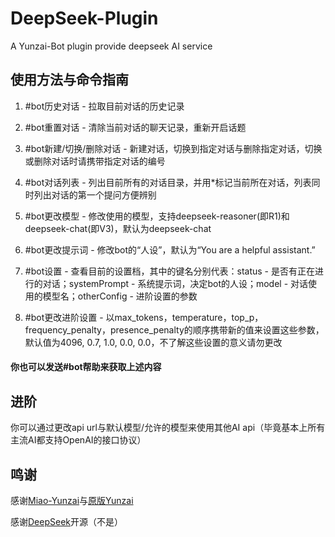 # DeepSeek-Plugin
A Yunzai-Bot plugin provide deepseek AI service

## 使用方法与命令指南
1. #bot历史对话 - 拉取目前对话的历史记录

2. #bot重置对话 - 清除当前对话的聊天记录，重新开启话题

3. #bot新建/切换/删除对话 - 新建对话，切换到指定对话与删除指定对话，切换或删除对话时请携带指定对话的编号

4. #bot对话列表 - 列出目前所有的对话目录，并用*标记当前所在对话，列表同时列出对话的第一个提问方便辨别

5. #bot更改模型 - 修改使用的模型，支持deepseek-reasoner(即R1)和deepseek-chat(即V3)，默认为deepseek-chat

6. #bot更改提示词 - 修改bot的“人设”，默认为“You are a helpful assistant.”

7. #bot设置 - 查看目前的设置档，其中的键名分别代表：status - 是否有正在进行的对话；systemPrompt - 系统提示词，决定bot的人设；model - 对话使用的模型名；otherConfig - 进阶设置的参数

8. #bot更改进阶设置 - 以max_tokens，temperature，top_p，frequency_penalty，presence_penalty的顺序携带新的值来设置这些参数，默认值为4096, 0.7, 1.0, 0.0, 0.0，不了解这些设置的意义请勿更改

#### 你也可以发送#bot帮助来获取上述内容

## 进阶
你可以通过更改api url与默认模型/允许的模型来使用其他AI api（毕竟基本上所有主流AI都支持OpenAI的接口协议）

## 鸣谢
感谢[Miao-Yunzai](https://github.com/yoimiya-kokomi/Miao-Yunzai)与[原版Yunzai](https://gitee.com/le-niao/Yunzai-Bot)

感谢[DeepSeek](https://www.deepseek.com/)开源（不是）
